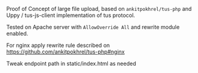 Proof of Concept of large file upload, based on `ankitpokhrel/tus-php` and Uppy / tus-js-client implementation of tus protocol.

Tested on Apache server with `AllowOverride All` and rewrite module enabled.

For nginx apply rewrite rule described on https://github.com/ankitpokhrel/tus-php#nginx

Tweak endpoint path in static/index.html as needed